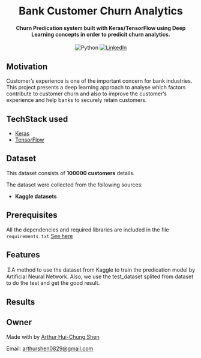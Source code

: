 <h1 align="center">Bank Customer Churn Analytics</h1>


<div align= "center">
  <h4>Churn Predication system built with  Keras/TensorFlow using Deep Learning concepts in order to predicit churn analytics.</h4>
  

![Python](https://img.shields.io/badge/python-v3.6+-blue.svg)
[![LinkedIn](https://img.shields.io/badge/-LinkedIn-black.svg?style=flat-square&logo=linkedin&colorB=555)](https://www.linkedin.com/in/arthur-hui-chung-shen-b58961170)



</div>

## Motivation
Customer’s experience is one of the important concern for bank industries. This project presents a deep learning approach to analyse which factors contribute to customer churn and also to improve the customer’s experience and help banks to securely retain customers. 

 



## TechStack used


- [Keras](https://keras.io/)
- [TensorFlow](https://www.tensorflow.org/)


##  Dataset


This dataset consists of __100000 customers__ details.

The dataset were collected from the following sources:

* __Kaggle datasets__ 


## Prerequisites

All the dependencies and required libraries are included in the file <code>requirements.txt</code> [See here](https://github.com/chandrikadeb7/Face-Mask-Detection/blob/master/requirements.txt)

## Features
ＩA method to use the dataset from Kaggle to train the predication model by Artificial Neural Network. Also, we use the test_dataset splited from dataset to do the test and get the good result.

## Results




## Owner
Made with by [Arthur Hui-Chung Shen](https://github.com/ArthurShen8118)

Email: arthurshen0829@gmail.com

